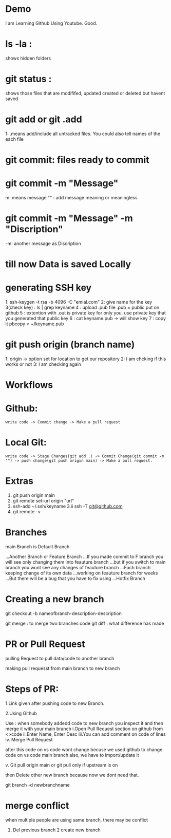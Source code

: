 # Demo

I am Learning Github Using Youtube.
Good.


# ls -la :  
shows hidden folders

# git status :
 shows those files that are modififed, updated created or deleted but havent saved

# git add or git .add

1: .means add/include all untracked files. You could also tell names of the each file


# git commit: files ready to commit
# git commit -m "Message"

m: means message
"" : add message meaning or meaningless
# git commit -m "Message" -m "Discription"

-m: another message as Discription 

# till now Data is saved Locally

# generating SSH key
1: ssh-keygen -t rsa -b 4096 -C "emial.com"
2: give name for the key
3(check key) : ls | grep keyname
4 : upload .pub file .pub = public
put on github
5 : extention with .out is private key for only you.
use private key that you generated that public key
6 : cat keyname.pub -> will show key 
7 :  copy it pbcopy < ~/keyname.pub

# git push origin (branch name)
1: origin -> option set for location to get our repository
2: I am chcking if this works or not
3: I am checking again 


# Workflows
# Github: 
    write code -> Commit change -> Make a pull request

# Local Git:
    write code -> Stage Changes(git add .) -> Commit Change(git commit -m "") -> push change(git push origin main) -> Make a pull request. 



# Extras
1. git push origin main
2. git remote set-url origin "url"
3. ssh-add ~/.ssh/keyname
3.ii ssh -T git@github.com
4. git remote -v


# Branches
 main Branch is Default Branch

...Another Branch or Feature Branch
...If you made commit to F branch you will see only changing them into feauture branch
...but if you switch to main branch you wont see any changes of feauture branch
...Each branch keeping change of its own data
...working on feauture branch for weeks
...But there will be a bug that you have to fix using 
...Hotfix Branch

# Creating a new branch

git checkout -b nameofbranch-description-description

git merge : to merge two branches code
git diff : what difference has made


# PR or  Pull Request

pulling Request to pull data/code to another branch

making pull requesst from main branch to new branch

# Steps of PR:
1.Link given after pushing code to new Branch.

2.Using Github

Use : when somebody addedd code to new branch you inspect it and then merge it with your main branch
i.Open Pull Request section on github from <>code
ii.Enter Name, Enter Desc
iii.You can add comment on code of lines
iv. Merge Pull Request


after this code on vs code wont change becuse we used github
to change code on vs code main branch also, we have to import/update it

v. Git pull origin main
or
git pull
only if upstream is on

then Delete other new branch because now we dont need that.

git branch -d newbranchname


# merge conflict 

when multiple people are using same branch, there may be conflict
1. Del previous branch
2 create new branch